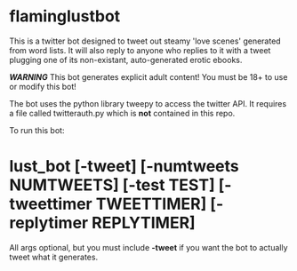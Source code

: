# flaminglustbot

This is a twitter bot designed to tweet out steamy 'love scenes' generated from word lists. It will also reply to anyone who replies to it with a tweet plugging one of its non-existant, auto-generated erotic ebooks.

***WARNING***
This bot generates explicit adult content! You must be 18+ to use or modify this bot!

The bot uses the python library tweepy to access the twitter API. It requires a file called twitterauth.py which is **not** contained in this repo.

To run this bot:

# lust_bot [-tweet] [-numtweets NUMTWEETS] [-test TEST] [-tweettimer TWEETTIMER] [-replytimer REPLYTIMER]

All args optional, but you must include **-tweet** if you want the bot to actually tweet what it generates.
